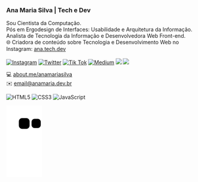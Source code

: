 ### Ana Maria Silva | Tech e Dev
Sou Cientista da Computação.<br>
Pós em Ergodesign de Interfaces: Usabilidade e Arquitetura da Informação.<br>
Analista de Tecnologia da Informação e Desenvolvedora Web Front-end.<br>
🌐 Criadora de conteúdo sobre Tecnologia e Desenvolvimento Web no Instagram: <a href="https://www.instagram.com/ana.tech.dev/">ana.tech.dev</a><br>
<br>
<a href="https://www.instagram.com/ana.tech.dev/"><img alt="Instagram" src="https://img.shields.io/badge/ana.tech.dev-%23E4405F.svg?style=plastic&logo=Instagram&logoColor=white&color=blue"/></a>
<a href="https://twitter.com/_anamariasilva_"><img alt="Twitter" src="https://img.shields.io/badge/_anamariasilva_-%23E4405F.svg?style=plastic&logo=Twitter&logoColor=white&color=blue"/></a>
<a href="https://www.tiktok.com/@ana.tech.dev"><img alt="Tik Tok" src="https://img.shields.io/badge/ana.tech.dev-%23E4405F.svg?style=plastic&logo=TikTok&logoColor=white&color=blue"/></a>
<a href="https://medium.com/@anamariasilva_"><img alt="Medium" src="https://img.shields.io/badge/anamariasilva_-%23E4405F.svg?style=plastic&logo=Medium&logoColor=white&color=blue"/></a>
<a href="https://www.anamaria.dev.br"><img src="https://img.shields.io/static/v1?label=Site&message=anamaria.dev.br&logo=wesite&logoColor=white&color=blue&style=plastic"/></a>
<a href="https://dev.to/anamaria"><img src="https://img.shields.io/static/v1?label=Dev.to&message=anamaria&logo=dev&logoColor=white&color=blue&style=plastic"/></a>


💻 <a href="https://about.me/anamariasilva">about.me/anamariasilva</a><br>
✉️ email@anamaria.dev.br

<img alt="HTML5" src="https://img.shields.io/badge/html5-%23E34F26.svg?style=plastic&logo=html5&logoColor=white"/> <img alt="CSS3" src="https://img.shields.io/badge/css3-%231572B6.svg?style=plastic&logo=css3&logoColor=white"/> <img alt="JavaScript" src="https://img.shields.io/badge/javascript-%23323330.svg?style=plastic&logo=javascript&logoColor=%23F7DF1E"/>

 ![Snake animation](https://github.com/anamariasilva/anamariasilva/blob/output/github-contribution-grid-snake.svg)

<!--
**anamariasilva/anamariasilva** is a ✨ _special_ ✨ repository because its `README.md` (this file) appears on your GitHub profile.
Vi
Here are some ideas to get you started:

- 🔭 I’m currently working on ...
- 🌱 I’m currently learning ...
- 👯 I’m looking to collaborate on ...
- 🤔 I’m looking for help with ...
- 💬 Ask me about ...
- 📫 How to reach me: ...
- 😄 Pronouns: ...
- ⚡ Fun fact: ...
-->
